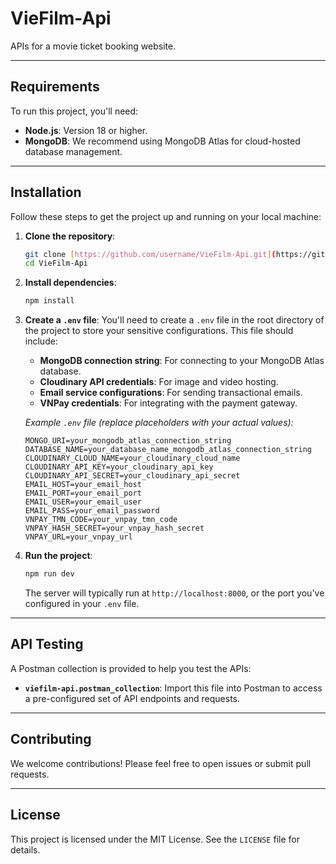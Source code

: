 # VieFilm-Api

APIs for a movie ticket booking website.

---

## Requirements

To run this project, you'll need:

* **Node.js**: Version 18 or higher.
* **MongoDB**: We recommend using MongoDB Atlas for cloud-hosted database management.

---

## Installation

Follow these steps to get the project up and running on your local machine:

1.  **Clone the repository**:
    ```bash
    git clone [https://github.com/username/VieFilm-Api.git](https://github.com/username/VieFilm-Api.git)
    cd VieFilm-Api
    ```

2.  **Install dependencies**:
    ```bash
    npm install
    ```

3.  **Create a `.env` file**:
    You'll need to create a `.env` file in the root directory of the project to store your sensitive configurations. This file should include:
    * **MongoDB connection string**: For connecting to your MongoDB Atlas database.
    * **Cloudinary API credentials**: For image and video hosting.
    * **Email service configurations**: For sending transactional emails.
    * **VNPay credentials**: For integrating with the payment gateway.

    _Example `.env` file (replace placeholders with your actual values):_
    ```
    MONGO_URI=your_mongodb_atlas_connection_string
    DATABASE_NAME=your_database_name_mongodb_atlas_connection_string
    CLOUDINARY_CLOUD_NAME=your_cloudinary_cloud_name
    CLOUDINARY_API_KEY=your_cloudinary_api_key
    CLOUDINARY_API_SECRET=your_cloudinary_api_secret
    EMAIL_HOST=your_email_host
    EMAIL_PORT=your_email_port
    EMAIL_USER=your_email_user
    EMAIL_PASS=your_email_password
    VNPAY_TMN_CODE=your_vnpay_tmn_code
    VNPAY_HASH_SECRET=your_vnpay_hash_secret
    VNPAY_URL=your_vnpay_url
    ```

4.  **Run the project**:
    ```bash
    npm run dev
    ```

    The server will typically run at `http://localhost:8000`, or the port you've configured in your `.env` file.

---

## API Testing

A Postman collection is provided to help you test the APIs:

* **`viefilm-api.postman_collection`**: Import this file into Postman to access a pre-configured set of API endpoints and requests.

---

## Contributing

We welcome contributions! Please feel free to open issues or submit pull requests.

---

## License

This project is licensed under the MIT License. See the `LICENSE` file for details.